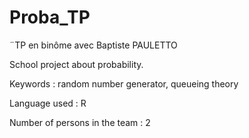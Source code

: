 # Proba_TP
¨TP en binôme avec Baptiste PAULETTO

School project about probability.

Keywords : random number generator, queueing theory

Language used : R

Number of persons in the team : 2
